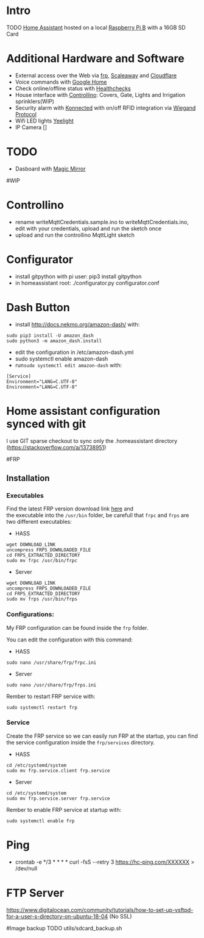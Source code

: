 # Intro
TODO [Home Assistant](https://www.home-assistant.io/) hosted on a local [Raspberry Pi B](https://www.raspberrypi.org/products/raspberry-pi-3-model-b/) with a 16GB SD Card

# Additional Hardware and Software

- External access over the Web via [frp](https://github.com/fatedier/frp), [Scaleaway](https://www.scaleway.com) and [Cloudflare](https://www.cloudflare.com/)
- Voice commands with [Google Home](https://store.google.com/product/google_home)
- Check online/offline status with [Healthchecks](https://healthchecks.io/)
- House interface with [Controllino](https://www.controllino.biz/): Covers, Gate, Lights and Irrigation sprinklers(WIP)
- Security alarm with [Konnected](https://konnected.io/) with on/off RFID integration via [Wiegand Protocol](https://en.wikipedia.org/wiki/Wiegand_interface)
- Wifi LED lights [Yeelight](https://it.gearbest.com/yeelight-_gear/)
- IP Camera []


# TODO
- Dasboard with [Magic Mirror](https://magicmirror.builders/)






#WIP

# Controllino
- rename writeMqttCredentials.sample.ino to writeMqttCredentials.ino, edit with your credentials, upload and run the sketch once
- upload and run the controllino MqttLight sketch

# Configurator
- install gitpython with pi user: pip3 install gitpython 
- in homeassistant root: ./configurator.py configurator.conf

# Dash Button
- install http://docs.nekmo.org/amazon-dash/ with:
```
sudo pip3 install -U amazon_dash
sudo python3 -m amazon_dash.install
```
- edit the configuration in /etc/amazon-dash.yml
- sudo systemctl enable amazon-dash
- run`sudo systemctl edit amazon-dash` with:
```
[Service]
Environment="LANG=C.UTF-8"
Environment="LANG=C.UTF-8"
```

# Home assistant configuration synced with git
I use GIT sparse checkout to sync only the .homeassistant directory (https://stackoverflow.com/a/13738951)

#FRP
## Installation

### Executables
Find the latest FRP version download link [here](https://github.com/fatedier/frp/releases) and  
the executable into the `/usr/bin` folder, be carefull that `frpc` and `frps` are two different executables: 

- HASS
``` 
wget DOWNLOAD_LINK
uncompress FRPS_DOWNLOADED_FILE
cd FRPS_EXTRACTED_DIRECTORY
sudo mv frpc /usr/bin/frpc
```

- Server
```
wget DOWNLOAD_LINK
uncompress FRPS_DOWNLOADED_FILE
cd FRPS_EXTRACTED_DIRECTORY
sudo mv frps /usr/bin/frps
```

### Configurations:
My FRP configuration can be found inside the `frp` folder.

You can edit the configuration with this command:
- HASS
``` 
sudo nano /usr/share/frp/frpc.ini
```
- Server
```
sudo nano /usr/share/frp/frps.ini
```

Rember to restart FRP service with:
```
sudo systemctl restart frp
```

### Service
Create the FRP service so we can easily run FRP at the startup, you can find the service configuration
inside the `frp/services` directory. 

- HASS
``` 
cd /etc/systemd/system
sudo mv frp.service.client frp.service
```

- Server
```
cd /etc/systemd/system
sudo mv frp.service.server frp.service
```

Rember to enable FRP service at startup with:
```
sudo systemctl enable frp
```


# Ping
- crontab -e
*/3 * * * * curl -fsS --retry 3 https://hc-ping.com/XXXXXX > /dev/null

# FTP Server
https://www.digitalocean.com/community/tutorials/how-to-set-up-vsftpd-for-a-user-s-directory-on-ubuntu-18-04 (No SSL)

#Image backup
TODO utils/sdcard_backup.sh
